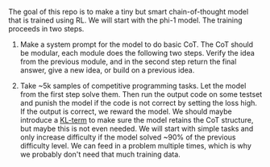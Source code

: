 The goal of this repo is to make a tiny but smart chain-of-thought model that is trained using RL. We will start with the phi-1 model. The training proceeds in two steps.

1) Make a system prompt for the model to do basic CoT. The CoT should be modular, each module does the following two steps. Verify the idea from the previous module, and in the second step return the final answer, give a new idea, or build on a previous idea.

2) Take ~5k samples of competitive programming tasks. Let the model from the first step solve them. Then run the output code on some testset and punish the model if the code is not correct by setting the loss high. If the output is correct, we reward the model. We should maybe introduce a [KL-term](https://arxiv.org/pdf/2009.01325) to make sure the model retains the CoT structure, but maybe this is not even needed. We will start with simple tasks and only increase difficulty if the model solved ~90% of the previous difficulty level. We can feed in a problem multiple times, which is why we probably don't need that much training data.
